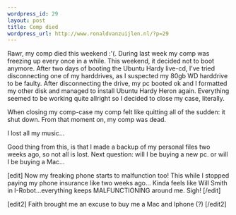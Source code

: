 ```yaml
--- 
wordpress_id: 29
layout: post
title: Comp died
wordpress_url: http://www.ronaldvanzuijlen.nl/?p=29
---
```

Rawr, my comp died this weekend :'(. During last week my comp was freezing up every once in a while. This weekend, it decided not to boot anymore. After two days of booting the Ubuntu Hardy live-cd, I've tried disconnecting one of my harddrives, as I suspected my 80gb WD harddrive to be faulty. After disconnecting the drive, my pc booted ok and I formatted my other disk and managed to install Ubuntu Hardy Heron again. Everything seemed to be working quite allright so I decided to close my case, literally.<!--more-->

When closing my comp-case my comp felt like quitting all of the sudden: it shut down. From that moment on, my comp was dead.

I lost all my music...

Good thing from this, is that I made a backup of my personal files two weeks ago, so not all is lost.
Next question: will I be buying a new pc. or will I be buying a Mac...

[edit] Now my freaking phone starts to malfunction too! This while I stopped paying my phone insurance like two weeks ago... Kinda feels like Will Smith in I-Robot...everything keeps MALFUNCTIONING around me. Sigh! [/edit]

[edit2] Faith brought me an excuse to buy me a Mac and Iphone (?) [/edit2]
